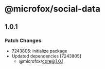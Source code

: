 # @microfox/social-data

## 1.0.1

### Patch Changes

- 7243805: initialize package
- Updated dependencies [7243805]
  - @microfox/core@1.0.1
